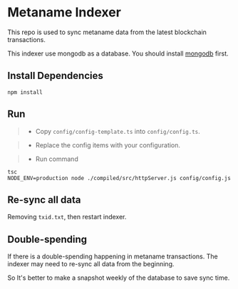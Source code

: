 # Metaname Indexer

This repo is used to sync metaname data from the latest blockchain transactions.

This indexer use mongodb as a database. You should install [mongodb](https://www.mongodb.com/) first.

## Install Dependencies

`npm install`

## Run

> * Copy `config/config-template.ts` into `config/config.ts`.

> * Replace the config items with your configuration.

> * Run command
```
tsc
NODE_ENV=production node ./compiled/src/httpServer.js config/config.js
```

## Re-sync all data
Removing `txid.txt`, then restart indexer.

## Double-spending

If there is a double-spending happening in metaname transactions. The indexer may need to re-sync all data from the beginning. 

So It's better to make a snapshot weekly of the database to save sync time. 

